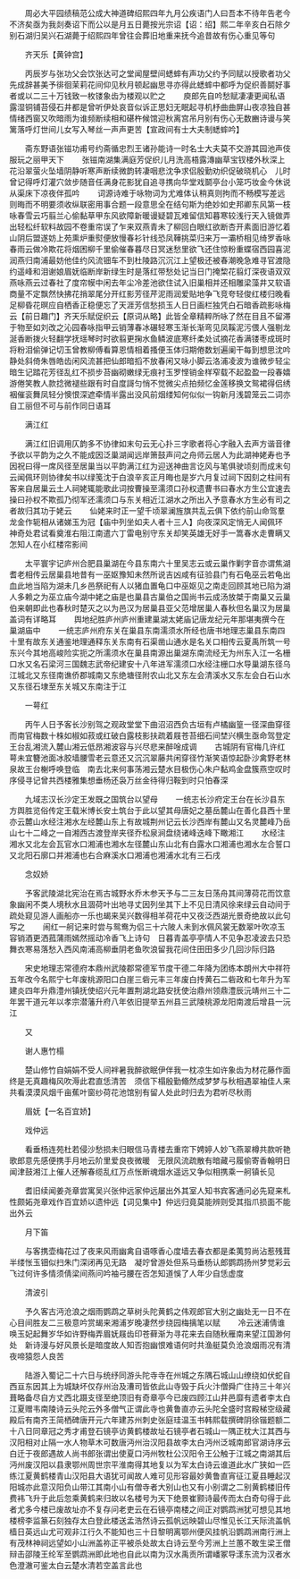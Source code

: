 <!-- { "loadSidebar": true } -->
　　周必大平园绩稿范公成大神道碑绍熙四年九月公疾语门人曰吾本不待年告老今不济矣亟为我剡奏诏下而公以是月五日薨按光宗诏【诏：绍】熙二年辛亥白石除夕别石湖归吴兴石湖薨于绍熙四年曾往会葬旧地重来抚今追昔故有伤心重见等句

　　齐天乐【黄钟宫】

　　丙辰岁与张功父会饮张达可之堂闻屋壁间蟋蟀有声功父约予同赋以授歌者功父先成辞甚美予徘徊茉莉花间仰见秋月顿起幽思寻亦得此蟋蟀中都呼为促织善鬬好事者或以二三十万钱致一枚镂象齿为楼观以贮之
　　庾郎先自吟愁赋凄凄更闻私语露湿铜铺苔侵石井都是曾听伊处哀音似诉正思妇无眠起寻机杼曲曲屏山夜凉独自甚情绪西窗又吹暗雨为谁频断续相和碪杵候馆迎秋离宫吊月别有伤心无数豳诗谩与笑篱落呼灯世间儿女写入琴丝一声声更苦【宣政间有士大夫制蟋蟀吟】

　　斋东野语张镃功甫号约斋循忠烈王诸孙能诗一时名士大夫莫不交游其园池声伎服玩之丽甲天下
　　张镃南湖集满庭芳促织儿月洗高梧露漙幽草宝钗楼外秋深上花沿翠萤火坠墙阴静听寒声断续微韵转凄咽悲沈争求侣殷勤劝织促破晓机心　儿时曾记得呼灯灌穴敛步随音任满身花影犹自追寻携向华堂戏鬬亭台小笼巧妆金今休说从渠床下凉夜伴孤吟
　　词源诗难于咏物词为尤难体认稍真则拘而不畅模写差远则晦而不明要须收纵联密用事合题一段意思全在结句斯为绝妙如史邦卿东风第一枝咏春雪云巧翦兰心偷黏草甲东风欲障新暖谩疑碧瓦难留信知暮寒较浅行天入镜做弄出轻松纤软料故园不卷重帘误了乍来双燕青未了柳回白眼红欲断杏开素面旧游忆着山阴后盟遂妨上苑熏炉重熨便放慢春衫针线恐凤鞾挑菜归来万一灞桥相见绮罗香咏春雨云做冷欺花将烟困柳千里偷催春暮尽日冥迷愁里欲飞还住惊粉重蝶宿西园喜泥润燕归南浦最妨他佳约风流钿车不到杜陵路沉沉江上望极还被春潮晚急难寻官渡隐约遥峰和泪谢娘眉妩临断岸新绿生时是落红带愁处记当日门掩棃花翦灯深夜语双双燕咏燕云过春社了度帘幙中闲去年尘冷差池欲住试入旧巢相并还相雕梁藻井又软语商量不定飘然快拂花捎翠尾分开红影芳径芹泥雨润爱贴地争飞竞夸轻俊红楼归晚看足柳昏花暝应自栖香正稳便忘了天涯芳信愁损玉人日日画栏独凭白石暗香疏影咏梅云【前日趣门】齐天乐赋促织云【原词从略】此皆全章精粹所咏了然在目且不留滞于物至如刘改之沁园春咏指甲云销薄春冰碾轻寒玉渐长渐弯见凤鞵泥污偎人强剔龙涎香断拨火轻翻学抚瑶琴时时欲翦更掬水鱼鳞波底寒纤柔处试摘花香满镂枣成斑时将粉泪偷弹记切玉曾教柳傅看算恩情相着搔便玉体归期倦数划遍阑干每到想思沈吟静处斜倚朱唇皓齿闲风流甚把仙郎暗搯不放春闲又咏小脚云洛浦凌波为谁微步轻尘暗生记踏花芳径乱红不损步苔幽砌嫩绿无痕衬玉罗悭销金样窄载不起盈盈一段春嬉游倦笑教人款捻微褪些跟有时自度謌匀悄不觉微尖点拍频忆金莲移换文鸳裙得侣绣裀催衮舞凤轻分懊恨深遮牵情半露出没风前烟缕知何似似一钩新月浅碧笼云二词亦自工丽但不可与前作同日语耳

　　满江红

　　满江红旧调用仄韵多不协律如末句云无心扑三字歌者将心字融入去声方谐音律予欲以平韵为之久不能成因泛巢湖闻远岸箫鼓声问之舟师云居人为此湖神姥寿也予因祝曰得一席风径至居巢当以平韵满江红为迎送神曲言讫风与笔俱驶顷刻而成末句云闻佩环则协律矣书以绿笺沈于白浪辛亥正月晦也是岁六月复过祠下因刻之柱间有客来自居巢云土人祠姥辄能歌此词按曹操至濡须口孙权遗曹书曰春水方生公宜速去操曰孙权不欺孤乃彻军还濡须口与东关相近江湖水之所出入予意春水方生必有司之者故归其功于姥云
　　仙姥来时正一望千顷翠澜旌旗共乱云俱下依约前山命驾羣龙金作轭相从诸娣玉为冠【庙中列坐如夫人者十三人】向夜深风定悄无人闻佩环　神奇处君试看奠淮右阻江南遣六丁雷电别守东关却笑英雄无好手一篙春水走曹瞒又怎知人在小红楼帘影间

　　太平寰宇记庐州合肥县巢湖在今县东南六十里吴志云或云巢作剿字音亦谓焦湖耆老相传云居巢县地昔有一巫妪豫知未然所说吉凶咸有征验县门有石龟巫云若龟出血此地当陷为湖未几乡邑祭祀有人以猪血置龟口中巫妪见之南走回顾其地已陷为湖人多赖之为巫立庙今湖中姥之庙是也巢县古巢伯之国尚书云成汤放桀于南巢又云巢伯来朝即此也春秋时楚灭之以为邑汉为居巢县亚父范增居巢人春秋但名巢汉为居巢盖词有详略耳
　　舆地纪胜庐州庐州重建巢湖太姥庙记唐龙纪元年那堪夷撰今在巢湖庙中
　　一统志庐州府东关在巢县东南濡须水所经也唐书地理志巢县东南四十里有故东关通鉴地理通释东关东南有石渠凿山通水是名关口相传云夏禹所筑一号东兴今其地高峻险实扼之所濡须水在巢县南源出巢湖东南流经无为州东入江一名栅口水又名石梁河三国魏志武帝纪建安十八年进军濡须口水经注栅口水导巢湖东径乌江城北又东径南谯侨郡城南又东绝塘径附农山北又东左会清溪水又东左会白石山水又东径石埭至东关城又东南注于江

　　一萼红

　　丙午人日予客长沙别驾之观政堂堂下曲沼沼西负古垣有卢橘幽篁一径深曲穿径而南官梅数十株如椒如菽或红破白露枝影扶疏着屐苍苔细石间埜兴横生亟命驾登定王台乱湘流入麓山湘云低昂湘波容与兴尽悲来醉唫成调
　　古城阴有官梅几许红萼未宜簪池面冰胶墙腰雪老云意还又沉沉翠藤共闲穿径竹渐笑语惊起卧沙禽野老林泉故王台榭呼唤登临　南去北来何事荡湘云楚水目极伤心朱户黏鸡金盘簇燕空叹时序侵寻记曾共西楼雅集想垂杨还袅万丝金待得归鞍到时只怕春深

　　九域志汉长沙定王发既之国筑台以望母
　　一统志长沙府定王台在长沙县东方舆胜览俗传定王载米博长安土筑台于此以望其母唐妃之墓岳麓山在善化县西十里亦云麓山水经注湘水左经麓山东上有故城荆州记云长沙西岸有麓山又名灵麓峰乃岳山七十二峰之一自湘西古渡登岸夹径乔松泉涧盘绕诸峰迭峰下瞰湘江
　　水经注湘水又北左会瓦官水口湘浦也湘水左径麓山东山北有白露水口湘浦也湘水左合誓口又北阳石廓口并湘浦也右合麻溪水口湘浦也湘浦水北有三石戌

　　念奴娇

　　予客武陵湖北宪治在焉古城野水乔木参天予与二三友日荡舟其间薄荷花而饮意象幽闲不类人境秋水且涸荷叶出地寻丈因列坐其下上不见日清风徐来绿云自动间于疏处窥见游人画船亦一乐也朅来吴兴数得相羊荷花中又夜泛西湖光景奇绝故以此句写之
　　闹红一舸记来时尝与鸳鸯为侣三十六陂人未到水佩风裳无数翠叶吹凉玉容销酒更洒菰蒲雨嫣然摇动冷香飞上诗句　日暮青盖亭亭情人不见争忍凌波去只恐舞衣寒易落愁入西风南浦高柳垂阴老鱼吹浪留我花间住田田多少几回沙际归路

　　宋史地理志常德府本鼎州武陵郡常德军节度干德二年降为团练本朗州大中祥符五年改今名熙宁七年废桃源阳口白崖三砦元丰三年废白抟黄石二砦政和七年升为军建炎四年升鼎澧州镇抚使绍兴元年置荆湖北路安抚使治鼎州领鼎澧辰沅靖州三十二年罢干道元年以孝宗潜藩升府八年依旧提举五州县三武陵桃源龙阳南渡后增县一沅江

　　又

　　谢人惠竹榻

　　楚山修竹自娟娟不受人间袢暑我醉欲眠伊伴我一枕凉生如许象齿为材花藤作面终是无真趣梅风吹溽此君直恁清苦　须信下榻殷勤翛然成梦梦与秋相遇翠袖佳人来共看漠漠风烟千亩蕉叶窗纱荷花池馆别有留人处此时归去为君听尽秋雨

　　眉妩【一名百宜娇】

　　戏仲远

　　看垂杨连苑杜若侵沙愁损未归眼信马青楼去重帘下娉婷人妙飞燕翠樽共款听艳歌郎意先感便携手月地云阶里爱良夜微暖　无限风流疏散有暗藏弓履偷寄香翰明日闻津鼓湘江上催人还解春缆乱红万点怅断魂烟水遥远又争似相携乘一舸镇长见

　　耆旧续闻姜尧章尝寓吴兴张仲远家仲远屡出外其室人知书宾客通问必先窥来札性颇妬尧章戏作百宜娇以遗仲远【词见集中】仲远归竟莫能辨则受其指爪损面不能出外云

　　月下笛

　　与客携壶梅花过了夜来风雨幽禽自语啄香心度墙去春衣都是柔荑剪尚沾惹残茸半缕怅玉钿似扫朱门深闭再见无路　凝竚曾游处但系马垂杨认郎鹦鹉扬州梦觉彩云飞过何许多情须倩梁间燕问吟袖弓腰在否怎知道悞了人年少自恁虚度

　　清波引

　　予久客古沔沧浪之烟雨鹦鹉之草树头陀黄鹤之伟观郎官大别之幽处无一日不在心目间胜友二三极意吟赏朅来湘浦岁晚凄然步绕园梅摛笔以赋
　　冷云迷浦倩谁唤玉妃起舞岁华如许野梅弄眉妩屐齿印苍藓渐为寻花来去自随秋雁南来望江国渺何处　新诗漫与好风景长是暗度故人知否抱幽恨难语何时共渔艇莫负沧浪烟雨况有清夜啼猿怨人良苦

　　陆游入蜀记二十六日与统纾同游头陀寺寺在州城之东隅石城山山缭绕如伏蛇自西亘东因其上为城缺坏仅存州治及漕司皆依此山寺毁于兵火汴僧舜广住持三十年兴葺略备尽自方丈西北蹑支径至绝顶旧有奇章亭今已废四顾江山井邑靡有遗者李太白江夏赠韦南陵诗云头陀云外多僧气正谓此寺也黄鲁直亦云头陀全盛时宫殿梯空级藏殿后有南齐王简栖碑唐开元六年建苏州刺史张庭珪温玉书韩熙载撰碑阴徐锴题额二十八日同章冠之秀才甫登石镜亭访黄鹤楼故址石镜亭者石城山一隅正枕大江其西与汉阳相对止隔一水人物草木可数唐沔州治汉阳县故李太白沔州泛城南郎官湖诗序云白迁于夜郎遇故人尚书郎张谓出使夏口沔州牧杜公汉阳令王公触于江城之南湖其后沔州废汉阳以县隶鄂州周世宗平淮南得其地复以为军太白诗云谁道此水广狭如一匹练江夏黄鹤楼青山汉阳县大语犹可闻故人难可见形容最妙黄鲁直宵征江夏县睡起汉阳城亦此意汉阳负山带江其南小山有僧寺者大别山也又有小别谓之二别黄鹤楼旧传费袆飞升于此后忽乘黄鹤来归故以名楼号为天下绝景崔颢诗最传而太白奇句得于此者尤多今楼已废故址亦不复存问老吏云在石镜亭南楼之间正对鹦鹉洲犹可想见其地楼榜李监篆石刻独存太白登此楼送孟浩然诗云孤帆远映碧山尽惟见长江天际流盖帆樯日英远山尤可观非江行久不能知也三十日黎明离鄂州便风挂帆沿鹦鹉洲南行洲上有茂林神祠远望如小山洲盖祢正平被杀处故太白诗云至今芳洲上兰蕙不敢生梁王僧辩击邵陵王纶军至鹦鹉洲即此地也自此以南为汉水禹贡所谓嶓冢导漾东流为汉者水色澄澈可鉴太白云楚水清若空盖言此也
